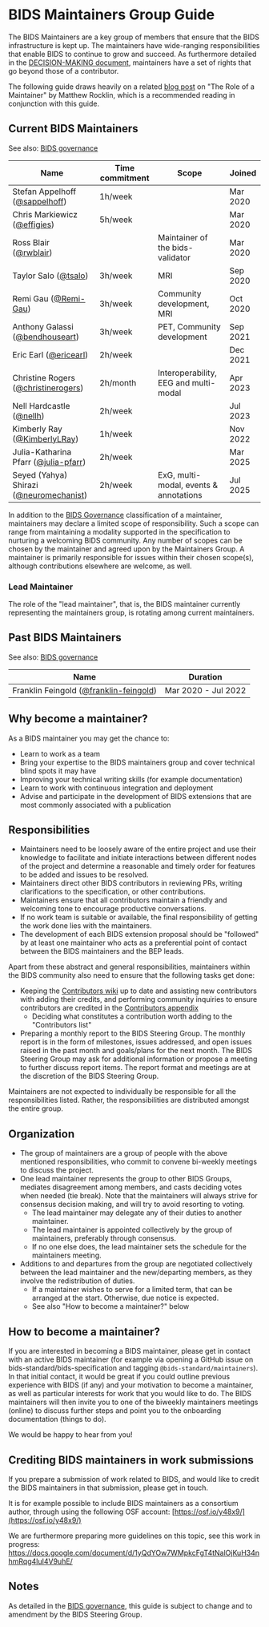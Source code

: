 # BIDS Maintainers Group Guide

The BIDS Maintainers are a key group of members that ensure that the BIDS infrastructure is kept up.
The maintainers have wide-ranging responsibilities that enable BIDS to continue to grow and succeed.
As furthermore detailed in the [DECISION-MAKING document](DECISION-MAKING.md),
maintainers have a set of rights that go beyond those of a contributor.

The following guide draws heavily on a related [blog post](https://matthewrocklin.com/blog/2019/05/18/maintainer)
on "The Role of a Maintainer" by Matthew Rocklin,
which is a recommended reading in conjunction with this guide.

## Current BIDS Maintainers

See also: [BIDS governance](https://bids.neuroimaging.io/collaboration/governance.html#bids-maintainers-group)

| Name                                                                         | Time commitment | Scope                                 | Joined   |
| ---------------------------------------------------------------------------- | --------------- | ------------------------------------- | -------- |
| Stefan Appelhoff ([@sappelhoff](https://github.com/sappelhoff))              | 1h/week         |                                       | Mar 2020 |
| Chris Markiewicz ([@effigies](https://github.com/effigies))                  | 5h/week         |                                       | Mar 2020 |
| Ross Blair ([@rwblair](https://github.com/rwblair))                          |                 | Maintainer of the bids-validator      | Mar 2020 |
| Taylor Salo ([@tsalo](https://github.com/tsalo))                             | 3h/week         | MRI                                   | Sep 2020 |
| Remi Gau ([@Remi-Gau](https://github.com/Remi-Gau))                          | 3h/week         | Community development, MRI            | Oct 2020 |
| Anthony Galassi  ([@bendhouseart](https://github.com/bendhouseart))          | 3h/week         | PET, Community development            | Sep 2021 |
| Eric Earl ([@ericearl](https://github.com/ericearl))                         | 2h/week         |                                       | Dec 2021 |
| Christine Rogers ([@christinerogers](https://github.com/christinerogers))    | 2h/month        | Interoperability, EEG and multi-modal | Apr 2023 |
| Nell Hardcastle ([@nellh](https://github.com/nellh))                         | 2h/week         |                                       | Jul 2023 |
| Kimberly Ray ([@KimberlyLRay](https://github.com/KimberlyLRay))              | 1h/week         |                                       | Nov 2022 |
| Julia-Katharina Pfarr ([@julia-pfarr](https://github.com/julia-pfarr))       | 2h/week         |                                       | Mar 2025 |
| Seyed (Yahya) Shirazi ([@neuromechanist](https://github.com/neuromechanist)) | 2h/week         | ExG, multi-modal, events & annotations | Jul 2025 |

In addition to the [BIDS Governance](https://bids.neuroimaging.io/collaboration/governance.html#bids-maintainers-group)
classification of a maintainer, maintainers may declare a limited scope of responsibility.
Such a scope can range from maintaining a modality supported in the specification to nurturing a
welcoming BIDS community.
Any number of scopes can be chosen by the maintainer and agreed upon by the Maintainers Group.
A maintainer is primarily responsible for issues within their chosen scope(s), although
contributions elsewhere are welcome, as well.

### Lead Maintainer

The role of the "lead maintainer", that is, the BIDS maintainer currently representing the maintainers group,
is rotating among current maintainers.

## Past BIDS Maintainers

See also: [BIDS governance](https://bids.neuroimaging.io/collaboration/governance.html#bids-maintainers-group)

| Name                                                                           | Duration            |
| ------------------------------------------------------------------------------ | ------------------- |
| Franklin Feingold ([@franklin-feingold](https://github.com/franklin-feingold)) | Mar 2020 - Jul 2022 |

## Why become a maintainer?

As a BIDS maintainer you may get the chance to:

* Learn to work as a team
* Bring your expertise to the BIDS maintainers group and cover technical blind spots it may have
* Improving your technical writing skills (for example documentation)
* Learn to work with continuous integration and deployment
* Advise and participate in the development of BIDS extensions that are most commonly associated with a publication

## Responsibilities

* Maintainers need to be loosely aware of the entire project
  and use their knowledge to facilitate and initiate interactions
  between different nodes of the project
  and determine a reasonable and timely order for features to be added and issues to be resolved.
* Maintainers direct other BIDS contributors in reviewing PRs,
  writing clarifications to the specification, or other contributions.
* Maintainers ensure that all contributors maintain a friendly and welcoming tone
  to encourage productive conversations.
* If no work team is suitable or available,
  the final responsibility of getting the work done lies with the maintainers.
* The development of each BIDS extension proposal should be "followed"
  by at least one maintainer who acts as a preferential point of contact
  between the BIDS maintainers and the BEP leads.

Apart from these abstract and general responsibilities,
maintainers within the BIDS community also need to ensure that the following tasks get done:

* Keeping the
  [Contributors wiki](https://github.com/bids-standard/bids-specification/wiki/Recent-Contributors)
  up to date and assisting new contributors with adding their credits,
  and performing community inquiries to ensure contributors are credited in the
  [Contributors appendix](https://bids-specification.readthedocs.io/en/stable/appendices/contributors.html)
    * Deciding what constitutes a contribution worth adding to the "Contributors list"
* Preparing a monthly report to the BIDS Steering Group.
  The monthly report is in the form of milestones, issues addressed,
  and open issues raised in the past month and goals/plans for the next month.
  The BIDS Steering Group may ask for additional information or propose a meeting to further discuss report items.
  The report format and meetings are at the discretion of the BIDS Steering Group.

Maintainers are not expected to individually be responsible for all the responsibilities listed.
Rather, the responsibilities are distributed amongst the entire group.

## Organization

* The group of maintainers are a group of people with the above mentioned responsibilities,
  who commit to convene bi-weekly meetings to discuss the project.
* One lead maintainer represents the group to other BIDS Groups, mediates disagreement among members,
  and casts deciding votes when needed (tie break).
  Note that the maintainers will always strive for consensus decision making, and will try to avoid resorting to voting.
    * The lead maintainer may delegate any of their duties to another maintainer.
    * The lead maintainer is appointed collectively by the group of maintainers, preferably through consensus.
    * If no one else does, the lead maintainer sets the schedule for the maintainers meeting.
* Additions to and departures from the group are negotiated collectively between the lead maintainer
  and the new/departing members, as they involve the redistribution of duties.
    * If a maintainer wishes to serve for a limited term, that can be arranged at the start. Otherwise, due notice is expected.
    * See also "How to become a maintainer?" below

## How to become a maintainer?

If you are interested in becoming a BIDS maintainer,
please get in contact with an active BIDS maintainer
(for example via opening a GitHub issue on bids-standard/bids-specification and tagging `@bids-standard/maintainers`).
In that initial contact, it would be great if you could outline previous experience with BIDS (if any)
and your motivation to become a maintainer, as well as particular interests for work that you would like to do.
The BIDS maintainers will then invite you to one of the biweekly maintainers meetings (online)
to discuss further steps and point you to the onboarding documentation (things to do).

We would be happy to hear from you!

## Crediting BIDS maintainers in work submissions

If you prepare a submission of work related to BIDS, and would like to credit the BIDS maintainers
in that submission, please get in touch.

It is for example possible to include BIDS maintainers as a consortium author,
through using the following OSF account: [https://osf.io/y48x9/](https://osf.io/y48x9/)

We are furthermore preparing more guidelines on this topic, see this work in progress:
https://docs.google.com/document/d/1yQdYOw7WMpkcFgT4tNalOjKuH34nhmRqg4luI4V9uhE/

## Notes

As detailed in the [BIDS governance](https://bids.neuroimaging.io/collaboration/governance.html),
this guide is subject to change and to amendment by the BIDS Steering Group.
